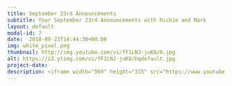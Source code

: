 ```yaml
---
title: September 23rd Announcements
subtitle: Your September 23rd Announcements with Richie and Mark
layout: default
modal-id: 7 
date:  2018-09-23T14:44:30+00:00
img: white_pixel.png
thumbnail: http://img.youtube.com/vi/fF1LNJ-juK8/0.jpg
alt: https://i3.ytimg.com/vi/fF1LNJ-juK8/hqdefault.jpg
project-date: 
description: <iframe width="560" height="315" src="https://www.youtube.com/embed/fF1LNJ-juK8" frameborder="0" allowfullscreen></iframe> 
---
```

